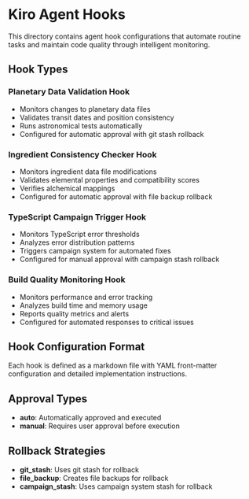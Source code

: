 # Kiro Agent Hooks

This directory contains agent hook configurations that automate routine tasks and maintain code quality through intelligent monitoring.

## Hook Types

### Planetary Data Validation Hook
- Monitors changes to planetary data files
- Validates transit dates and position consistency
- Runs astronomical tests automatically
- Configured for automatic approval with git stash rollback

### Ingredient Consistency Checker Hook
- Monitors ingredient data file modifications
- Validates elemental properties and compatibility scores
- Verifies alchemical mappings
- Configured for automatic approval with file backup rollback

### TypeScript Campaign Trigger Hook
- Monitors TypeScript error thresholds
- Analyzes error distribution patterns
- Triggers campaign system for automated fixes
- Configured for manual approval with campaign stash rollback

### Build Quality Monitoring Hook
- Monitors performance and error tracking
- Analyzes build time and memory usage
- Reports quality metrics and alerts
- Configured for automated responses to critical issues

## Hook Configuration Format

Each hook is defined as a markdown file with YAML front-matter configuration and detailed implementation instructions.

## Approval Types

- **auto**: Automatically approved and executed
- **manual**: Requires user approval before execution

## Rollback Strategies

- **git_stash**: Uses git stash for rollback
- **file_backup**: Creates file backups for rollback
- **campaign_stash**: Uses campaign system stash for rollback